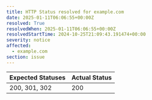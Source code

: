 ```yaml
---
title: HTTP Status resolved for example.com
date: 2025-01-11T06:06:55+00:00Z
resolved: True
resolvedWhen: 2025-01-11T06:06:55+00:00Z
resolvedStartTime: 2024-10-25T21:09:43.191474+00:00
severity: notice
affected:
  - example.com
section: issue
---
```


| Expected Statuses | Actual Status  |
|-------------------|----------------|
| 200, 301, 302 | 200 |
